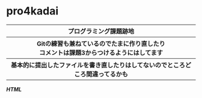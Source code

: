 # pro4kadai
<table>
<tr>
<th>
プログラミング課題跡地<br>
</th>
</tr>
<tr>
<th>
Gitの練習も兼ねているのでたまに作り直したり<br>
コメントは課題3からつけるようにはしてます<br>
</th>
</tr>
<tr>
<th>
基本的に提出したファイルを書き直したりはしてないのでところどころ間違ってるかも<br>
</th>
</tr>
</table>
<b><i>HTML</i></b>
